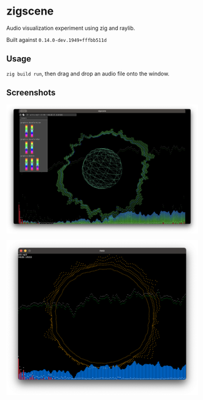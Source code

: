 # zigscene

Audio visualization experiment using zig and raylib.

Built against `0.14.0-dev.1949+fffbb511d`

## Usage

`zig build run`, then drag and drop an audio file onto the window.

## Screenshots

![Preview](./docs/assets/v2.png)

![Preview](./docs/assets/screenshot.png)
